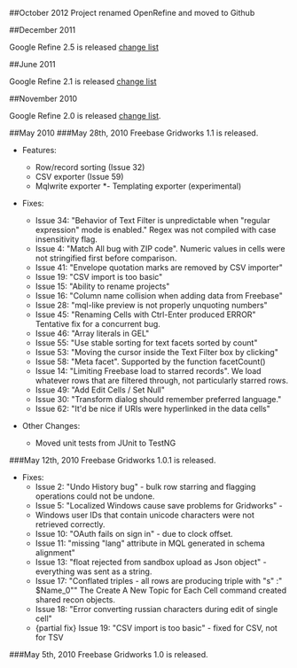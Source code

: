 
##October 2012
Project renamed OpenRefine and moved to Github

##December 2011

Google Refine 2.5 is released [change list](ChangesFor2p5 )

##June 2011

Google Refine 2.1 is released [change list](ChangesFor2p1)

##November 2010

Google Refine 2.0 is released [change list](ChangesFor2p0).

##May 2010
###May 28th, 2010
Freebase Gridworks 1.1 is released.
  * Features:
    * Row/record sorting (Issue 32)
    * CSV exporter (Issue 59)
    * Mqlwrite exporter
    *- Templating exporter (experimental)

  * Fixes:
    * Issue 34: "Behavior of Text Filter is unpredictable when "regular expression" mode is enabled." Regex was not compiled with case insensitivity flag.
    * Issue 4: "Match All bug with ZIP code". Numeric values in cells were not stringified first before comparison.
    * Issue 41: "Envelope quotation marks are removed by CSV importer"
    * Issue 19: "CSV import is too basic"
    * Issue 15: "Ability to rename projects"
    * Issue 16: "Column name collision when adding data from Freebase"
    * Issue 28: "mql-like preview is not properly unquoting numbers"
    * Issue 45: "Renaming Cells with Ctrl-Enter produced ERROR" Tentative fix for a concurrent bug.
    * Issue 46: "Array literals in GEL"
    * Issue 55: "Use stable sorting for text facets sorted by count"
    * Issue 53: "Moving the cursor inside the Text Filter box by clicking"
    * Issue 58: "Meta facet". Supported by the function facetCount()
    * Issue 14: "Limiting Freebase load to starred records". We load whatever rows that are filtered through, not particularly starred rows.
    * Issue 49: "Add Edit Cells / Set Null"
    * Issue 30: "Transform dialog should remember preferred language."
    * Issue 62: "It'd be nice if URIs were hyperlinked in the data cells"

  * Other Changes:
    * Moved unit tests from JUnit to TestNG

###May 12th, 2010
Freebase Gridworks 1.0.1 is released.
  * Fixes:
    * Issue 2: "Undo History bug" - bulk row starring and flagging operations could not be undone.
    * Issue 5: "Localized Windows cause save problems for Gridworks" -
    * Windows user IDs that contain unicode characters were not retrieved correctly.
    * Issue 10: "OAuth fails on sign in" - due to clock offset.
    * Issue 11: "missing "lang" attribute in MQL generated in schema alignment"
    * Issue 13: "float rejected from sandbox upload as Json object" - everything was sent as a string.
    * Issue 17: "Conflated triples - all rows are producing triple with "s" :" $Name_0"" The Create A New Topic for Each Cell command created shared recon objects.
    * Issue 18: "Error converting russian characters during edit of single cell"
    * {partial fix} Issue 19: "CSV import is too basic" - fixed for CSV, not for TSV

###May 5th, 2010
Freebase Gridworks 1.0 is released. 